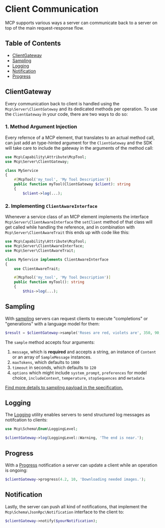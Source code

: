# Client Communication

MCP supports various ways a server can communicate back to a server on top of the main request-response flow.

## Table of Contents

- [ClientGateway](#client-gateway)
- [Sampling](#sampling)
- [Logging](#logging)
- [Notification](#notification)
- [Progress](#progress)

## ClientGateway

Every communication back to client is handled using the `Mcp\Server\ClientGateway` and its dedicated methods per
operation. To use the `ClientGateway` in your code, there are two ways to do so:

### 1. Method Argument Injection

Every refernce of a MCP element, that translates to an actual method call, can just add an type-hinted argument for the
`ClientGateway` and the SDK will take care to include the gateway in the arguments of the method call:

```php
use Mcp\Capability\Attribute\McpTool;
use Mcp\Server\ClientGateway;

class MyService
{
    #[McpTool('my_tool', 'My Tool Description')]
    public function myTool(ClientGateway $client): string
    {
        $client->log(...);
```

### 2. Implementing `ClientAwareInterface`

Whenever a service class of an MCP element implements the interface `Mcp\Server\ClientAwareInterface` the `setClient`
method of that class will get called while handling the reference, and in combination with `Mcp\Server\ClientAwareTrait`
this ends up with code like this:

```php
use Mcp\Capability\Attribute\McpTool;
use Mcp\Server\ClientAwareInterface;
use Mcp\Server\ClientAwareTrait;

class MyService implements ClientAwareInterface
{
    use ClientAwareTrait;

    #[McpTool('my_tool', 'My Tool Description')]
    public function myTool(): string
    {
        $this->log(...);
```

## Sampling

With [sampling](https://modelcontextprotocol.io/specification/2025-06-18/client/sampling) servers can request clients to
execute "completions" or "generations" with a language model for them:

```php
$result = $clientGateway->sample('Roses are red, violets are', 350, 90, ['temperature' => 0.5]);
```

The `sample` method accepts four arguments:

1. `message`, which is **required** and accepts a string, an instance of `Content` or an array of `SampleMessage` instances.
2. `maxTokens`, which defaults to `1000`
3. `timeout` in seconds, which defaults to `120`
4. `options` which might include `system_prompt`, `preferences` for model choice, `includeContext`, `temperature`, `stopSequences` and `metadata`

[Find more details to sampling payload in the specification.](https://modelcontextprotocol.io/specification/2025-06-18/client/sampling#protocol-messages)

## Logging

The [Logging](https://modelcontextprotocol.io/specification/2025-06-18/server/utilities/logging) utility enables servers
to send structured log messages as notifcation to clients:

```php
use Mcp\Schema\Enum\LoggingLevel;

$clientGateway->log(LoggingLevel::Warning, 'The end is near.');
```

## Progress

With a [Progress](https://modelcontextprotocol.io/specification/2025-06-18/basic/utilities/progress#progress)
notification a server can update a client while an operation is ongoing:

```php
$clientGateway->progress(4.2, 10, 'Downloading needed images.');
```

## Notification

Lastly, the server can push all kind of notifications, that implement the `Mcp\Schema\JsonRpc\Notification` interface
to the client to:

```php
$clientGateway->notify($yourNotification);
```
